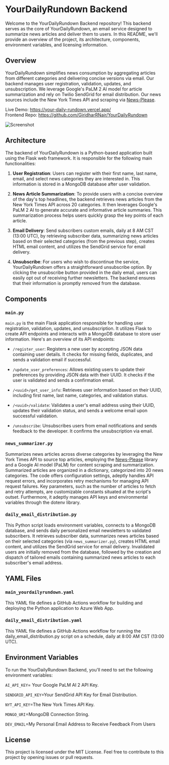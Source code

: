 # YourDailyRundown Backend

Welcome to the YourDailyRundown Backend repository! This backend serves as the core of YourDailyRundown, an email service designed to summarize news articles and deliver them to users. In this README, we'll provide an overview of the project, its architecture, components, environment variables, and licensing information.

## Overview

YourDailyRundown simplifies news consumption by aggregating articles from different categories and delivering concise versions via email. Our backend manages user registration, validation, updates, and unsubscription. We leverage Google's PaLM 2 AI model for article summarization and rely on Twilio SendGrid for email distribution. Our news sources include the New York Times API and scraping via [News-Please](https://github.com/fhamborg/news-please).

Live Demo: https://your-daily-rundown.vercel.app/ </br>
Frontend Repo: https://github.com/GiridharRNair/YourDailyRundown 

<img src="public/DemoGif.gif" alt="Screenshot">

## Architecture

The backend of YourDailyRundown is a Python-based application built using the Flask web framework. It is responsible for the following main functionalities:

1. **User Registration**: Users can register with their first name, last name, email, and select news categories they are interested in. This information is stored in a MongoDB database after user validation.


2. **News Article Summarization**: To provide users with a concise overview of the day's top headlines, the backend retrieves news articles from the New York Times API across 20 categories. It then leverages Google's PaLM 2 AI to generate accurate and informative article summaries. This summarization process helps users quickly grasp the key points of each article.


3. **Email Delivery**: Send subscribers custom emails, daily at 8 AM CST (13:00 UTC), by retrieving subscriber data, summarizing news articles based on their selected categories (from the previous step), creates HTML email content, and utilizes the SendGrid service for email delivery. 


4. **Unsubscribe**: For users who wish to discontinue the service, YourDailyRundown offers a straightforward unsubscribe option. By clicking the unsubscribe button provided in the daily email, users can easily opt out of receiving further newsletters. The backend ensures that their information is promptly removed from the database.

## Components

### `main.py`
`main.py` is the main Flask application responsible for handling user registration, validation, updates, and unsubscription. It utilizes Flask to create API endpoints and interacts with a MongoDB database to store user information. Here's an overview of its API endpoints:

* `/register_user`: Registers a new user by accepting JSON data containing user details. It checks for missing fields, duplicates, and sends a validation email if successful.


* `/update_user_preferences`: Allows existing users to update their preferences by providing JSON data with their UUID. It checks if the user is validated and sends a confirmation email.


* `/<uuid>/get_user_info`: Retrieves user information based on their UUID, including first name, last name, categories, and validation status.


* `/<uuid>/validate`: Validates a user's email address using their UUID, updates their validation status, and sends a welcome email upon successful validation.


* `/unsubscribe`: Unsubscribes users from email notifications and sends feedback to the developer. It confirms the unsubscription via email.

### `news_summarizer.py`
Summarizes news articles across diverse categories by leveraging the New York Times API to source top articles, employing the [News-Please](https://github.com/fhamborg/news-please) library and a Google AI model (PaLM) for content scraping and summarization. Summarized articles are organized in a dictionary, categorized into 20 news categories. The code offers configuration settings, adeptly handles API request errors, and incorporates retry mechanisms for managing API request failures. Key parameters, such as the number of articles to fetch and retry attempts, are customizable constants situated at the script's outset. Furthermore, it adeptly manages API keys and environmental variables through the dotenv library.

### `daily_email_distribution.py`
This Python script loads environment variables, connects to a MongoDB database, and sends daily personalized email newsletters to validated subscribers. It retrieves subscriber data, summarizes news articles based on their selected categories (via `news_summarizer.py`), creates HTML email content, and utilizes the SendGrid service for email delivery. Invalidated users are initially removed from the database, followed by the creation and dispatch of tailored emails containing summarized news articles to each subscriber's email address.

## YAML Files

### `main_yourdailyrundown.yaml`
This YAML file defines a GitHub Actions workflow for building and deploying the Python application to Azure Web App.

### `daily_email_distribution.yaml`
This YAML file defines a GitHub Actions workflow for running the daily_email_distribution.py script on a schedule, daily at 8:00 AM CST (13:00 UTC).

## Environment Variables
To run the YourDailyRundown Backend, you'll need to set the following environment variables:

`AI_API_KEY`= Your Google PaLM AI 2 API Key.

`SENDGRID_API_KEY`=Your SendGrid API Key for Email Distribution.

`NYT_API_KEY`=The New York Times API Key.

`MONGO_URI`=MongoDB Connection String.

`DEV_EMAIL`=My Personal Email Address to Receive Feedback From Users

## License
This project is licensed under the MIT License. Feel free to contribute to this project by opening issues or pull requests.
